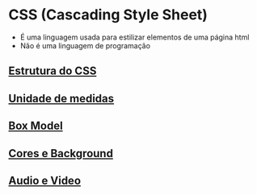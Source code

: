 # CSS (Cascading Style Sheet)
  * É uma linguagem usada para estilizar elementos de uma página html
  * Não é uma linguagem de programação

## [Estrutura do CSS](CSS/Estrutura.md)
## [Unidade de medidas](CSS/Unidades_de_Medidas.md)
## [Box Model](CSS/Box_Model.md)
## [Cores e Background](CSS/Cores_Background.md)
## [Audio e Video](CSS/Midia.md)




